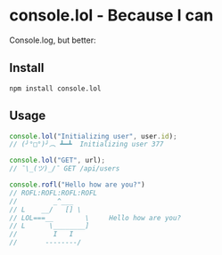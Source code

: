 # console.lol - Because I can

Console.log, but better:

## Install

```
npm install console.lol
```

## Usage

```javascript
console.lol("Initializing user", user.id);
// (╯°□°)╯︵ ┻━┻  Initializing user 377
```

```javascript
console.lol("GET", url);
// ¯\_(ツ)_/¯ GET /api/users
```

```javascript
console.rofl("Hello how are you?")
// ROFL:ROFL:ROFL:ROFL
//         _^___
// L    __/   [] \
// LOL===__        \     Hello how are you?
// L      \________]
//         I   I
//       --------/
